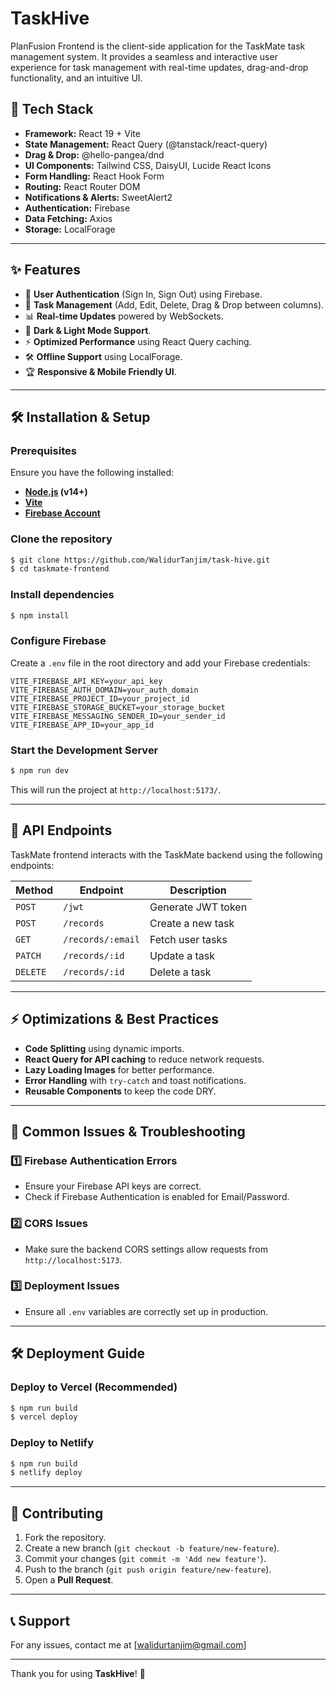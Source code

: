 # TaskHive

PlanFusion Frontend is the client-side application for the TaskMate task management system. It provides a seamless and interactive user experience for task management with real-time updates, drag-and-drop functionality, and an intuitive UI.

## 🚀 Tech Stack

- **Framework:** React 19 + Vite
- **State Management:** React Query (@tanstack/react-query)
- **Drag & Drop:** @hello-pangea/dnd
- **UI Components:** Tailwind CSS, DaisyUI, Lucide React Icons
- **Form Handling:** React Hook Form
- **Routing:** React Router DOM
- **Notifications & Alerts:** SweetAlert2
- **Authentication:** Firebase
- **Data Fetching:** Axios
- **Storage:** LocalForage

---

## ✨ Features

- 🔐 **User Authentication** (Sign In, Sign Out) using Firebase.
- 📌 **Task Management** (Add, Edit, Delete, Drag & Drop between columns).
- 📊 **Real-time Updates** powered by WebSockets.
- 🎨 **Dark & Light Mode Support**.
- ⚡ **Optimized Performance** using React Query caching.
- 🛠 **Offline Support** using LocalForage.
- 🏆 **Responsive & Mobile Friendly UI**.

---

## 🛠️ Installation & Setup

### Prerequisites
Ensure you have the following installed:
- **[Node.js](https://nodejs.org/en/) (v14+)**
- **[Vite](https://vitejs.dev/)**
- **[Firebase Account](https://firebase.google.com/)**

### Clone the repository
```bash
$ git clone https://github.com/WalidurTanjim/task-hive.git
$ cd taskmate-frontend
```

### Install dependencies
```bash
$ npm install
```

### Configure Firebase
Create a `.env` file in the root directory and add your Firebase credentials:
```env
VITE_FIREBASE_API_KEY=your_api_key
VITE_FIREBASE_AUTH_DOMAIN=your_auth_domain
VITE_FIREBASE_PROJECT_ID=your_project_id
VITE_FIREBASE_STORAGE_BUCKET=your_storage_bucket
VITE_FIREBASE_MESSAGING_SENDER_ID=your_sender_id
VITE_FIREBASE_APP_ID=your_app_id
```

### Start the Development Server
```bash
$ npm run dev
```

This will run the project at `http://localhost:5173/`.

---

## 🔗 API Endpoints
TaskMate frontend interacts with the TaskMate backend using the following endpoints:

| Method | Endpoint           | Description                  |
|--------|-------------------|------------------------------|
| `POST` | `/jwt`            | Generate JWT token          |
| `POST` | `/records`        | Create a new task           |
| `GET`  | `/records/:email` | Fetch user tasks            |
| `PATCH`| `/records/:id`    | Update a task               |
| `DELETE`| `/records/:id`   | Delete a task               |

---

## ⚡ Optimizations & Best Practices

- **Code Splitting** using dynamic imports.
- **React Query for API caching** to reduce network requests.
- **Lazy Loading Images** for better performance.
- **Error Handling** with `try-catch` and toast notifications.
- **Reusable Components** to keep the code DRY.

---

## 🛑 Common Issues & Troubleshooting

### 1️⃣ Firebase Authentication Errors
- Ensure your Firebase API keys are correct.
- Check if Firebase Authentication is enabled for Email/Password.

### 2️⃣ CORS Issues
- Make sure the backend CORS settings allow requests from `http://localhost:5173`.

### 3️⃣ Deployment Issues
- Ensure all `.env` variables are correctly set up in production.

---

## 🛠 Deployment Guide

### **Deploy to Vercel** (Recommended)
```bash
$ npm run build
$ vercel deploy
```

### **Deploy to Netlify**
```bash
$ npm run build
$ netlify deploy
```

---

## 🤝 Contributing

1. Fork the repository.
2. Create a new branch (`git checkout -b feature/new-feature`).
3. Commit your changes (`git commit -m 'Add new feature'`).
4. Push to the branch (`git push origin feature/new-feature`).
5. Open a **Pull Request**.

---

## 📞 Support
For any issues, contact me at [walidurtanjim@gmail.com]

---

Thank you for using **TaskHive**! 🎉

